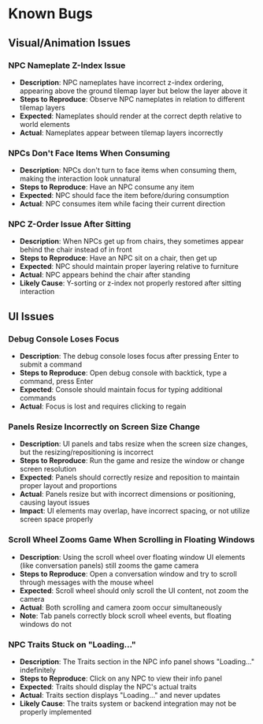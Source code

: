 # Known Bugs

## Visual/Animation Issues

### NPC Nameplate Z-Index Issue
- **Description**: NPC nameplates have incorrect z-index ordering, appearing above the ground tilemap layer but below the layer above it
- **Steps to Reproduce**: Observe NPC nameplates in relation to different tilemap layers
- **Expected**: Nameplates should render at the correct depth relative to world elements
- **Actual**: Nameplates appear between tilemap layers incorrectly

### NPCs Don't Face Items When Consuming
- **Description**: NPCs don't turn to face items when consuming them, making the interaction look unnatural
- **Steps to Reproduce**: Have an NPC consume any item
- **Expected**: NPC should face the item before/during consumption
- **Actual**: NPC consumes item while facing their current direction

### NPC Z-Order Issue After Sitting
- **Description**: When NPCs get up from chairs, they sometimes appear behind the chair instead of in front
- **Steps to Reproduce**: Have an NPC sit on a chair, then get up
- **Expected**: NPC should maintain proper layering relative to furniture
- **Actual**: NPC appears behind the chair after standing
- **Likely Cause**: Y-sorting or z-index not properly restored after sitting interaction

## UI Issues

### Debug Console Loses Focus
- **Description**: The debug console loses focus after pressing Enter to submit a command
- **Steps to Reproduce**: Open debug console with backtick, type a command, press Enter
- **Expected**: Console should maintain focus for typing additional commands
- **Actual**: Focus is lost and requires clicking to regain

### Panels Resize Incorrectly on Screen Size Change
- **Description**: UI panels and tabs resize when the screen size changes, but the resizing/repositioning is incorrect
- **Steps to Reproduce**: Run the game and resize the window or change screen resolution
- **Expected**: Panels should correctly resize and reposition to maintain proper layout and proportions
- **Actual**: Panels resize but with incorrect dimensions or positioning, causing layout issues
- **Impact**: UI elements may overlap, have incorrect spacing, or not utilize screen space properly

### Scroll Wheel Zooms Game When Scrolling in Floating Windows
- **Description**: Using the scroll wheel over floating window UI elements (like conversation panels) still zooms the game camera
- **Steps to Reproduce**: Open a conversation window and try to scroll through messages with the mouse wheel
- **Expected**: Scroll wheel should only scroll the UI content, not zoom the camera
- **Actual**: Both scrolling and camera zoom occur simultaneously
- **Note**: Tab panels correctly block scroll wheel events, but floating windows do not

### NPC Traits Stuck on "Loading..."
- **Description**: The Traits section in the NPC info panel shows "Loading..." indefinitely
- **Steps to Reproduce**: Click on any NPC to view their info panel
- **Expected**: Traits should display the NPC's actual traits
- **Actual**: Traits section displays "Loading..." and never updates
- **Likely Cause**: The traits system or backend integration may not be properly implemented
